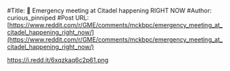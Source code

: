 #Title: 🚨 Emergency meeting at Citadel happening RIGHT NOW
#Author: curious_pinniped
#Post URL: [https://www.reddit.com/r/GME/comments/mckbpc/emergency_meeting_at_citadel_happening_right_now/](https://www.reddit.com/r/GME/comments/mckbpc/emergency_meeting_at_citadel_happening_right_now/)


https://i.redd.it/6xqzkaq6c2p61.png